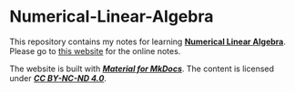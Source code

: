 # Numerical-Linear-Algebra

This repository contains my notes for learning [**Numerical Linear Algebra**](https://en.wikipedia.org/wiki/Numerical_linear_algebra). Please go to [this website](https://liushuojiang.github.io/Numerical-Linear-Algebra/) for the online notes.

The website is built with [***Material for MkDocs***](https://squidfunk.github.io/mkdocs-material/). The content is licensed under [***CC BY-NC-ND 4.0***](https://creativecommons.org/licenses/by-nc-nd/4.0/deed.en).
